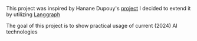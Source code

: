This project was inspired by Hanane Dupouy's [project](https://github.com/hananedupouy/LLMs-in-Finance/tree/main/Agents/Anthropic)
I decided to extend it by utilizing [Langgraph](https://langchain-ai.github.io/langgraph/)

The goal of this project is to show practical usage of current (2024) AI technologies  